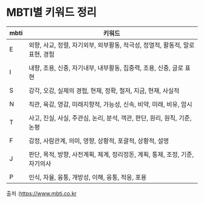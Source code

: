 # MBTI별 키워드 정리

|mbti|키워드|
|---|---|
| E | 외향, 사교, 정렬, 자기외부, 외부활동, 적극성, 정열적, 활동적, 말로 표현, 경험 |
|   |   |
| I | 내향, 조용, 신중, 자기내부, 내부활동, 집중력, 조용, 신중, 글로 표현 |
|   |   |
| S | 감각, 오감, 실제의 경험, 현재, 정확, 철저, 지금, 현재, 사실적 |
|   |   |
| N | 직관, 육감, 영감, 미래지향적, 가능성, 신속, 비약, 미래, 비유, 암시 |
|   |   |
| T | 사고, 진실, 사실, 주관심, 논리, 분석, 객관, 판단, 원리, 원칙, 기준, 논평 |
|   |   |
| F | 감정, 사람관계, 의미, 영향, 상황적, 포괄적, 상황적, 설명 |
|   |   |
| J | 판단, 목적, 방향, 사전계획, 체계, 정리정돈, 계획, 통제, 조정, 기준, 자기의사 |
|   |   |
| P | 인식, 자율, 융통, 개방성, 이해, 융통, 적응, 포용 |

출처 :https://www.mbti.co.kr
